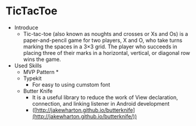 # TicTacToe
* Introduce
  * Tic-tac-toe (also known as noughts and crosses or Xs and Os) is a paper-and-pencil game for two players, 
  X and O, who take turns marking the spaces in a 3×3 grid. The player who succeeds in placing three of their 
  marks in a horizontal, vertical, or diagonal row wins the game.
* Used Skills
  * MVP Pattern
    * 
  * Typekit
    * For easy to using cumstom font
  * Butter Knife
    * It is a useful library to reduce the work of View declaration, connection, and linking listener in Android development
    * ([http://jakewharton.github.io/butterknife](http://jakewharton.github.io/butterknife/))
